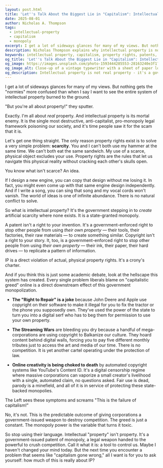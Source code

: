 ```yaml
---
layout: post.html
title: 'Let''s Talk About the Biggest Lie in "Capitalism": Intellectual Property'
date: 2025-08-01
author: Nicholas A. Thompson
tags: 
  - intellectual-property
  - capitalism
  - monopoly
excerpt: I get a lot of sideways glances for many of my views. But nothing gets the "normies" more confused than when I say I want to see the entire system of intellectual property burned to the ground.
description: Nicholas Thompson explains why intellectual property is not real property, but rather a government-granted monopoly that violates actual property rights and creates artificial scarcity.
keywords: intellectual property, capitalism, property rights, patents, copyright, government monopoly, artificial scarcity, libertarian perspective
og_title: 'Let''s Talk About the Biggest Lie in "Capitalism": Intellectual Property'
og_image: https://images.unsplash.com/photo-1593444285553-28163240e3f1?&w=1200
og_image_alt: Close-up of a vintage typewriter with a sheet of paper loaded that reads "COPYRIGHT CLAIM" in bold black letters
og_description: Intellectual property is not real property - it's a government-granted monopoly that violates actual property rights and creates artificial scarcity.
---
```


I get a lot of sideways glances for many of my views. But nothing gets the "normies" more confused than when I say I want to see the entire system of intellectual property burned to the ground.

"But you're all about property!" they sputter.

Exactly. I'm all about *real* property. And intellectual property is its mortal enemy. It is the single most destructive, anti-capitalist, pro-monopoly legal framework poisoning our society, and it's time people saw it for the scam that it is.

Let's get one thing straight. The only reason property rights exist is to solve a very simple problem: **scarcity**. You and I can't both use my hammer at the same time. We can't both eat the same sandwich. My use of a scarce, physical object excludes your use. Property rights are the rules that let us navigate this physical reality without cracking each other's skulls open.

You know what isn't scarce? An idea.

If I design a new engine, you can copy that design without me losing it. In fact, you might even come up with that same engine design independently. And if I write a song, you can sing that song and my vocal cords won't vanish. The world of ideas is one of infinite abundance. There is no natural conflict to solve.

So what is intellectual property? It's the government stepping in to *create* artificial scarcity where none exists. It is a state-granted monopoly.

A patent isn't a right to your invention. It's a government-enforced right to stop other people from using *their own property* — their tools, their factories, their raw materials — to create something similar. Copyright isn't a right to your story. It, too, is a government-enforced right to stop other people from using *their own property* — their ink, their paper, their hard drives — to replicate a pattern of information.

IP is a direct violation of actual, physical property rights. It's a crony's charter.

And if you think this is just some academic debate, look at the hellscape this system has created. Every single problem liberals blame on "capitalistic greed" online is a direct downstream effect of this government monopolization.

- **The "Right to Repair" is a joke** because John Deere and Apple use copyright on their software to make it illegal for you to fix the tractor or the phone you supposedly own. They've used the power of the state to turn you into a digital serf who has to beg them for permission to use your own property.

- **The Streaming Wars** are bleeding you dry because a handful of mega-corporations are using copyright to Balkanize our culture. They hoard content behind digital walls, forcing you to pay five different monthly tributes just to access the art and media of our time. There is no competition. It is yet another cartel operating under the protection of law.

- **Online creativity is being choked to death** by automated copyright systems like YouTube's Content ID. It's a digital censorship regime where massive corporations can vaporize a small creator's livelihood with a single, automated claim, no questions asked. Fair use is dead, parody is a minefield, and all of it is in service of protecting these state-backed monopolies.

The Left sees these symptoms and screams "This is the failure of capitalism!"

No, it's not. This is the predictable outcome of giving corporations a government-issued weapon to destroy competition. The greed is just a constant. The monopoly power is the variable that turns it toxic.

So stop using their language. Intellectual "property" isn't property. It's a government-issued patent of monopoly, a legal weapon handed to the powerful to crush competition. Call it what it is: a tool to control us. Maybe I haven't changed your mind today. But the next time you encounter a problem that seems like "capitalism gone wrong," all I want is for you to ask yourself: how much of this is really about IP?
